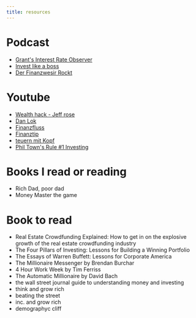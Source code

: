 ```yaml
---
title: resources
---
```


# Podcast
- [Grant's Interest Rate Observer](https://www.youtube.com/channel/UC5VGCID1II4TqCRQnU1gABg)
- [Invest like a boss](http://www.investlikeaboss.com/)
- [Der Finanzwesir Rockt](https://www.finanzwesir.com/blog/kategorien/podcast)

# Youtube
- [Wealth hack - Jeff rose](https://www.youtube.com/channel/UCkNgKCu9062P0CPyVoBI5sQ) 
- [Dan Lok](https://www.youtube.com/user/vanentrepreneurgroup)
- [Finanzfluss](https://www.youtube.com/channel/UCeARcCUiZg79SQQ-2_XNlXQ)
- [Finanztip](https://www.youtube.com/channel/UC-muQylmRx61Mt6U1oDSEVA)
- [teuern mit Kopf](https://www.youtube.com/channel/UCCwCa-faBqcY-zJ4PS1lCHA)
- [Phil Town's Rule #1 Investing](https://www.youtube.com/user/ruleoneinvesting/playlists)

# Books I read or reading
- Rich Dad, poor dad
- Money Master the game


# Book to read
- Real Estate Crowdfunding Explained: How to get in on the explosive growth of the real estate crowdfunding industry
- The Four Pillars of Investing: Lessons for Building a Winning Portfolio
- The Essays of Warren Buffett: Lessons for Corporate America
- The Millionaire Messenger by Brendan Burchar
- 4 Hour Work Week by Tim Ferriss
- The Automatic Millionaire by David Bach
- the wall street journal guide to understanding money and investing
- think and grow rich
- beating the street 
-  inc. and grow rich
- demographyc cliff
